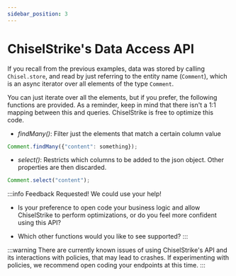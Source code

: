 ```yaml
---
sidebar_position: 3
---
```

# ChiselStrike's Data Access API

If you recall from the previous examples, data was stored by calling `Chisel.store`,
and read by just referring to the entity name (`Comment`), which is an async iterator
over all elements of the type `Comment`.

You can just iterate over all the elements, but if you prefer, the following functions
are provided. As a reminder, keep in mind that there isn't a 1:1 mapping between this and
queries. ChiselStrike is free to optimize this code.

* *findMany()*: Filter just the elements that match a certain column value

```typescript
Comment.findMany({"content": something});
```

* *select()*:  Restricts which columns to be added to the json object. Other properties are then
discarded.

```typescript
Comment.select("content");
```

:::info Feedback Requested! We could use your help!
* Is your preference to open code your business logic and allow ChiselStrike to perform optimizations,
or do you feel more confident using this API?

* Which other functions would you like to see supported?
:::

:::warning
There are currently known issues of using ChiselStrike's API and its interactions with policies, that may lead to
crashes. If experimenting with policies, we recommend open coding your endpoints at this time.
:::

